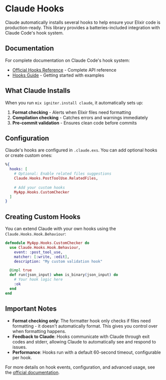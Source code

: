 # Claude Hooks

Claude automatically installs several hooks to help ensure your Elixir code is production-ready. This library provides a batteries-included integration with Claude Code's hook system.

## Documentation

For complete documentation on Claude Code's hook system:
- [Official Hooks Reference](https://docs.anthropic.com/en/docs/claude-code/hooks) - Complete API reference
- [Hooks Guide](https://docs.anthropic.com/en/docs/claude-code/hooks-guide) - Getting started with examples

## What Claude Installs

When you run `mix igniter.install claude`, it automatically sets up:

1. **Format checking** - Alerts when Elixir files need formatting
2. **Compilation checking** - Catches errors and warnings immediately  
3. **Pre-commit validation** - Ensures clean code before commits

## Configuration

Claude's hooks are configured in `.claude.exs`. You can add optional hooks or create custom ones:

```elixir
%{
  hooks: [
    # Optional: Enable related files suggestions
    Claude.Hooks.PostToolUse.RelatedFiles,
    
    # Add your custom hooks
    MyApp.Hooks.CustomChecker
  ]
}
```

## Creating Custom Hooks

You can extend Claude with your own hooks using the `Claude.Hooks.Hook.Behaviour`:

```elixir
defmodule MyApp.Hooks.CustomChecker do
  use Claude.Hooks.Hook.Behaviour,
    event: :post_tool_use,
    matcher: [:write, :edit],
    description: "My custom validation hook"

  @impl true
  def run(json_input) when is_binary(json_input) do
    # Your hook logic here
    :ok
  end
end
```

## Important Notes

- **Format checking only**: The formatter hook only checks if files need formatting - it doesn't automatically format. This gives you control over when formatting happens.
- **Feedback to Claude**: Hooks communicate with Claude through exit codes and stderr, allowing Claude to automatically see and respond to issues.
- **Performance**: Hooks run with a default 60-second timeout, configurable per hook.

For more details on hook events, configuration, and advanced usage, see the [official documentation](https://docs.anthropic.com/en/docs/claude-code/hooks).